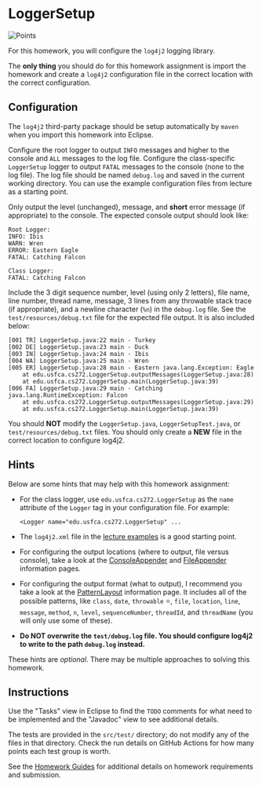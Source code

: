 LoggerSetup
=================================================

![Points](../../blob/badges/points.svg)

For this homework, you will configure the `log4j2` logging library.

The **only thing** you should do for this homework assignment is import the homework and create a `log4j2` configuration file in the correct location with the correct configuration.

## Configuration

The `log4j2` third-party package should be setup automatically by `maven` when you import this homework into Eclipse.

Configure the root logger to output `INFO` messages and higher to the console and `ALL` messages to the log file. Configure the class-specific `LoggerSetup` logger to output `FATAL` messages to the console (none to the log file). The log file should be named `debug.log` and saved in the current working directory. You can use the example configuration files from lecture as a starting point.

Only output the level (unchanged), message, and **short** error message (if appropriate) to the console. The expected console output should look like:

```
Root Logger:
INFO: Ibis 
WARN: Wren 
ERROR: Eastern Eagle
FATAL: Catching Falcon

Class Logger:
FATAL: Catching Falcon
```

Include the 3 digit sequence number, level (using only 2 letters), file name, line number, thread name, message, 3 lines from any throwable stack trace (if appropriate), and a newline character (`%n`) in the `debug.log` file. See the `test/resources/debug.txt` file for the expected file output. It is also included below:

```
[001 TR] LoggerSetup.java:22 main - Turkey 
[002 DE] LoggerSetup.java:23 main - Duck 
[003 IN] LoggerSetup.java:24 main - Ibis 
[004 WA] LoggerSetup.java:25 main - Wren 
[005 ER] LoggerSetup.java:28 main - Eastern java.lang.Exception: Eagle
	at edu.usfca.cs272.LoggerSetup.outputMessages(LoggerSetup.java:28)
	at edu.usfca.cs272.LoggerSetup.main(LoggerSetup.java:39)
[006 FA] LoggerSetup.java:29 main - Catching java.lang.RuntimeException: Falcon
	at edu.usfca.cs272.LoggerSetup.outputMessages(LoggerSetup.java:29)
	at edu.usfca.cs272.LoggerSetup.main(LoggerSetup.java:39)
```

You should **NOT** modify the `LoggerSetup.java`, `LoggerSetupTest.java`, or `test/resources/debug.txt` files. You should only create a **NEW** file in the correct location to configure log4j2.

## Hints ##

Below are some hints that may help with this homework assignment:

  - For the class logger, use `edu.usfca.cs272.LoggerSetup` as the `name` attribute of the `Logger` tag in your configuration file. For example:

      ```
      <Logger name="edu.usfca.cs272.LoggerSetup" ...
      ```

  - The `log4j2.xml` file in the [lecture examples](https://github.com/usf-cs272-fall2022/lectures/) is a good starting point.

  - For configuring the output locations (where to output, file versus console), take a look at the [ConsoleAppender](https://logging.apache.org/log4j/2.x/manual/appenders.html#ConsoleAppender) and [FileAppender](https://logging.apache.org/log4j/2.x/manual/appenders.html#FileAppender) information pages.

  - For configuring the output format (what to output), I recommend you take a look at the [PatternLayout](https://logging.apache.org/log4j/2.x/manual/layouts.html#PatternLayout) information page. It includes all of the possible patterns, like `class`, `date`, `throwable` :star:, `file`, `location`, `line`, `message`, `method`, `n`, `level`, `sequenceNumber`, `threadId`, and `threadName` (you will only use some of these).

  - **Do NOT overwrite the `test/debug.log` file. You should configure log4j2 to write to the path `debug.log` instead.**

These hints are *optional*. There may be multiple approaches to solving this homework.

## Instructions ##

Use the "Tasks" view in Eclipse to find the `TODO` comments for what need to be implemented and the "Javadoc" view to see additional details.

The tests are provided in the `src/test/` directory; do not modify any of the files in that directory. Check the run details on GitHub Actions for how many points each test group is worth. 

See the [Homework Guides](https://usf-cs272-fall2022.github.io/guides/homework/) for additional details on homework requirements and submission.
